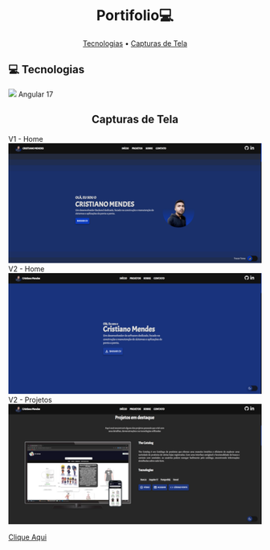 <h1 align="center" style="font-weight: bold;">Portifolio💻</h1>

<p align="center">
 <a href="#technologies">Tecnologias</a> • 
 <a href="#screen">Capturas de Tela</a>
</p>

<p align="center">
    <b></b>
</p>

<h2 id="technologies">💻 Tecnologias</h2>

<img height="50px" src="https://miro.medium.com/v2/resize:fit:1200/1*Klh1l7wkoG6PDPb9A5oCHQ.png">
Angular 17

<h2 id="screen" align="center">Capturas de Tela</h2>

V1 - Home
![](image.png)
V2 - Home
![](image3.png)
V2 - Projetos
![](image2.png)


[Clique Aqui](https://cristianomendes.vercel.app/)
